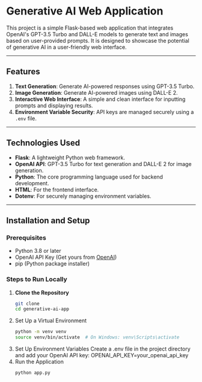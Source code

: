 # Generative AI Web Application

This project is a simple Flask-based web application that integrates OpenAI's GPT-3.5 Turbo and DALL-E models to generate text and images based on user-provided prompts. It is designed to showcase the potential of generative AI in a user-friendly web interface.

---

## Features

1. **Text Generation**: Generate AI-powered responses using GPT-3.5 Turbo.
2. **Image Generation**: Generate AI-powered images using DALL-E 2.
3. **Interactive Web Interface**: A simple and clean interface for inputting prompts and displaying results.
4. **Environment Variable Security**: API keys are managed securely using a `.env` file.

---

## Technologies Used

- **Flask**: A lightweight Python web framework.
- **OpenAI API**: GPT-3.5 Turbo for text generation and DALL-E 2 for image generation.
- **Python**: The core programming language used for backend development.
- **HTML**: For the frontend interface.
- **Dotenv**: For securely managing environment variables.

---

## Installation and Setup

### Prerequisites
- Python 3.8 or later
- OpenAI API Key (Get yours from [OpenAI](https://platform.openai.com/))
- pip (Python package installer)

### Steps to Run Locally

1. **Clone the Repository**  
   ```bash
   git clone 
   cd generative-ai-app
2. Set Up a Virtual Environment
   ```bash
   python -m venv venv
   source venv/bin/activate  # On Windows: venv\Scripts\activate
3. Set Up Environment Variables
Create a .env file in the project directory and add your OpenAI API key:
OPENAI_API_KEY=your_openai_api_key
4. Run the Application
   ```bash
   python app.py
